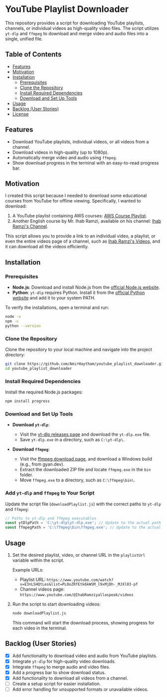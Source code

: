 # YouTube Playlist Downloader

This repository provides a script for downloading YouTube playlists, channels, or individual videos as high-quality video files. The script utilizes `yt-dlp` and `ffmpeg` to download and merge video and audio files into a single, unified file.

## Table of Contents
- [Features](#features)
- [Motivation](#motivation)
- [Installation](#installation)
  - [Prerequisites](#prerequisites)
  - [Clone the Repository](#clone-the-repository)
  - [Install Required Dependencies](#install-required-dependencies)
  - [Download and Set Up Tools](#download-and-set-up-tools)
- [Usage](#usage)
- [Backlog (User Stories)](#backlog-user-stories)
- [License](#license)

## Features
- Download YouTube playlists, individual videos, or all videos from a channel.
- Download videos in high-quality (up to 1080p).
- Automatically merge video and audio using `ffmpeg`.
- Show download progress in the terminal with an easy-to-read progress bar.

## Motivation
I created this script because I needed to download some educational courses from YouTube for offline viewing. Specifically, I wanted to download:

1. A YouTube playlist containing AWS courses: [AWS Course Playlist](https://www.youtube.com/watch?v=E3nLSHQtLes&list=PLOoZRfEtk6kWSM_l9xMjDh-_MJXl03-pf).
2. Another English course by Mr. Ihab Ramzi, available on his channel: [Ihab Ramzi's Channel](https://www.youtube.com/@IhabRamziyallaspeak/featured).

This script allows you to provide a link to an individual video, a playlist, or even the entire videos page of a channel, such as [Ihab Ramzi's Videos](https://www.youtube.com/@IhabRamziyallaspeak/videos), and it can download all the videos efficiently.

## Installation

### Prerequisites
- **Node.js**: Download and install Node.js from the [official Node.js website](https://nodejs.org/).
- **Python**: `yt-dlp` requires Python. Install it from the [official Python website](https://www.python.org/downloads/) and add it to your system PATH.

To verify the installations, open a terminal and run:

```bash
node -v
npm -v
python --version
```

### Clone the Repository
Clone the repository to your local machine and navigate into the project directory:

```bash
git clone https://github.com/AmirHaytham/youtube_playlist_downloader.git
cd youtube_playlist_downloader
```

### Install Required Dependencies
Install the required Node.js packages:

```bash
npm install progress
```

### Download and Set Up Tools

- **Download `yt-dlp`**:
  - Visit the [yt-dlp releases page](https://github.com/yt-dlp/yt-dlp/releases/latest) and download the `yt-dlp.exe` file.
  - Save `yt-dlp.exe` in a directory, such as `C:\yt-dlp\`.

- **Download `ffmpeg`**:
  - Visit the [ffmpeg download page](https://ffmpeg.org/download.html), and download a Windows build (e.g., from gyan.dev).
  - Extract the downloaded ZIP file and locate `ffmpeg.exe` in the `bin` folder.
  - Move `ffmpeg.exe` to a directory, such as `C:\ffmpeg\bin\`.

### Add `yt-dlp` and `ffmpeg` to Your Script
Update the script file (`downloadPlaylist.js`) with the correct paths to `yt-dlp` and `ffmpeg`:

```javascript
// Paths to yt-dlp and ffmpeg executables
const ytDlpPath = 'C:\yt-dlp\yt-dlp.exe'; // Update to the actual path where yt-dlp.exe is located
const ffmpegPath = 'C:\ffmpeg\bin\ffmpeg.exe'; // Update to the actual path where ffmpeg.exe is located
```

## Usage
1. Set the desired playlist, video, or channel URL in the `playlistUrl` variable within the script.

   Example URLs:
   - Playlist URL: `https://www.youtube.com/watch?v=E3nLSHQtLes&list=PLOoZRfEtk6kWSM_l9xMjDh-_MJXl03-pf`
   - Channel videos page: `https://www.youtube.com/@IhabRamziyallaspeak/videos`

2. Run the script to start downloading videos:

   ```bash
   node downloadPlaylist.js
   ```

   This command will start the download process, showing progress for each video in the terminal.

## Backlog (User Stories)
- [x] Add functionality to download video and audio from YouTube playlists.
- [x] Integrate `yt-dlp` for high-quality video downloads.
- [x] Integrate `ffmpeg` to merge audio and video files.
- [x] Add a progress bar to show download status.
- [x] Add functionality to download all videos from a channel.
- [ ] Create a setup script for easier installation.
- [ ] Add error handling for unsupported formats or unavailable videos.
